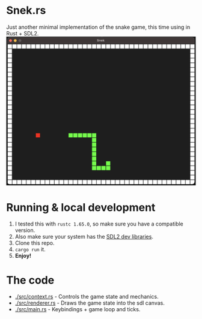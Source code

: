 # Snek.rs

Just another minimal implementation of the snake game, this time using in Rust + SDL2.
![Screenshot](./screenshot.png)

# Running & local development
1. I tested this with `rustc 1.65.0`, so make sure you have a compatible version.
2. Also make sure your system has the [SDL2 dev libraries](https://github.com/Rust-SDL2/rust-sdl2#sdl20-development-libraries).
3. Clone this repo.
4. `cargo run` it.
5. **Enjoy!**

# The code
- [./src/context.rs](./src/context.rs) - Controls the game state and mechanics.
- [./src/renderer.rs](./src/renderer.rs) - Draws the game state into the sdl canvas.
- [./src/main.rs](./src/main.rs) - Keybindings + game loop and ticks.

